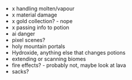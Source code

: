- x handling molten/vapour
- x material damage
- x gold collection? - nope
- x passing info to potion
- ai danger
- pixel scenes? 
- holy mountain portals
- Hydroxide, anything else that changes potions
- extending or scanning biomes
- fire effects? - probably not, maybe look at lava
- sacks?
